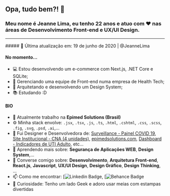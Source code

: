 <!--
**JeanneLima/JeanneLima** is a ✨ _special_ ✨ repository because its `README.md` (this file) appears on your GitHub profile.

Here are some ideas to get you started:

- 🔭 I’m currently working on ...
- 🌱 I’m currently learning ...
- 👯 I’m looking to collaborate on ...
- 🤔 I’m looking for help with ...
- 💬 Ask me about ...
- 📫 How to reach me: ...
- 😄 Pronouns: ...
- ⚡ Fun fact: ...
-->

## Opa, tudo bem?! 👋
### Meu nome é Jeanne Lima, eu tenho 22 anos e atuo com ❤️ nas áreas de Desenvolvimento Front-end e UX/UI Design.</h1>
<hr>
##### 📅 Última atualização em: 19 de junho de 2020 | @JeanneLima


#### No momento...

- 💻 Estou desenvolvendo um e-commerce com Next.js, .NET Core e SQLite;
- 💪 Gerenciando uma equipe de Front-end numa empresa de Health Tech;
- 💅 Arquitetando e desenvolvendo um Design System;
- 📚 Estudando :D

#### BIO

- 🏢 Atualmente trabalho na **Epimed Solutions (Brasil)**
- ⚙️ Minha stack envolve: `.jsx`, `.tsx`, `.js`, `.ts`, `.html`, `.cshtml`, `.css`, `.scss`, `.fig`, `.svg`, `.psd`, `.ai`,...
- 💅 Fui Designer e Desenvolvedora de: [Surveillance - Painel COVID 19](https://www.youtube.com/watch?v=Db1u-3RShmI), [Site Institucional - CNA (4 unidades)](https://cnatijucasaenspena.com.br/), [epimedsolutions.com](https://www.epimedsolutions.com/), [Dashboard - Indicadores de UTI Adulto](https://www.youtube.com/watch?v=ZriRPYV-az4), etc…
- 🌱 Aprendendo mais sobre: **Segurança de Aplicações WEB**, **Design System**,...
- 💬 Converse comigo sobre: **Desenvolvimento**, **Arquitetura Front-end**, **React.js**, **Javascript**, **UX/UI Design**, **Design Gráfico**, **Design Thinking**, ...
- 📫 Como me encontrar: [![Linkedin Badge](https://www.linkedin.com/in/jeannecslima/), [![Behance Badge](https://www.behance.net/jeannelimac442/)
- 💎 Curiosidade: Tenho um lado Geek e adoro usar meias com estampas divertidas

